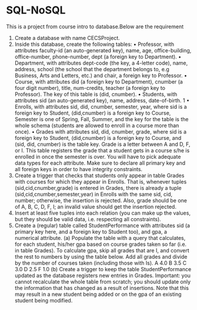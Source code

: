 # SQL-NoSQL

This is a project from course intro to database.Below are the requirement
1. Create a database with name CECSProject. 
2. Inside this database, create the following tables: 
• Professor, with attributes faculty-id (an auto-generated key), name, age, office-building, office-number, phone-number, dept (a foreign key to Department). 
• Department, with attributes dept-code (the key, a 4-letter code), name, address, school (the school that the department belongs to, e.g Business, Arts and Letters, etc.) and chair, a foreign key to Professor. 
• Course, with attributes did (a foreign key to Department), cnumber (a four digit number), title, num-credits, teacher (a foreign key to Professor). The key of this table is (did, cnumber). 
• Students, with attributes sid (an auto-generated key), name, address, date-of-birth. 
1 
• Enrolls, with attributes sid, did, cnumber, semester, year, where sid is a foreign key to Student, (did,cnumber) is a foreign key to Course, Semester is one of Spring, Fall, Summer, and the key for the table is the whole schema (students are allowed to enroll in a course more than once). 
• Grades with attributes sid, did, cnumber, grade, where sid is a foreign key to Student, (did,cnumber) is a foreign key to Course, and (sid, did, cnumber) is the table key. Grade is a letter between A and D, F, or I. This table registers the grade that a student gets in a course s/he is enrolled in once the semester is over. 
You will have to pick adequate data types for each attribute. Make sure to declare all primary key and all foreign keys in order to have integrity constraints. 
3. Create a trigger that checks that students only appear in table Grades with courses for which they appear in Enrolls. That is, whenever tuples (sid,cid,cnumber,grade) is entered in Grades, there is already a tuple (sid,cid,cnumber,semester,year) in Enrolls with the same sid, cid, number; otherwise, the insertion is rejected. Also, grade should be one of A, B, C, D, F, I; an invalid value should get the insertion rejected. 
4. Insert at least five tuples into each relation (you can make up the values, but they should be valid 
data, i.e. respecting all constraints). 
5. Create a (regular) table called StudentPerformance with attributes sid (a primary key here, and a 
foreign key to Student too), and gpa, a numerical attribute. 
(a) Populate the table with a query that calculates, for each student, his/her gpa based on course grades taken so far (i.e. in table Grades). To calculate gpa, skip all grades that are I, and convert the rest to numbers by using the table below. Add all grades and divide by the number of courses taken (including those with Is). 
A 4.0 B 3.5 C 3.0 D 2.5 F 1.0 (b) Create a trigger to keep the table StudentPerformance updated as the database registers new entries in Grades. Important: you cannot recalculate the whole table from scratch; you should update only the information that has changed as a result of insertions. Note that this may result in a new student being added or on the gpa of an existing student being modified. 
